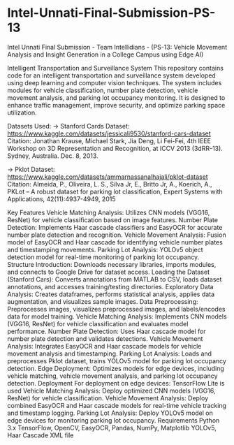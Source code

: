 # Intel-Unnati-Final-Submission-PS-13
Intel Unnati Final Submission - Team Intellidians - (PS-13: Vehicle Movement Analysis and Insight Generation in a College Campus using Edge AI)

Intelligent Transportation and Surveillance System
This repository contains code for an intelligent transportation and surveillance system developed using deep learning and computer vision techniques. The system includes modules for vehicle classification, number plate detection, vehicle movement analysis, and parking lot occupancy monitoring. It is designed to enhance traffic management, improve security, and optimize parking space utilization.

Datasets Used:
-> Stanford Cards Dataset: https://www.kaggle.com/datasets/jessicali9530/stanford-cars-dataset
Citation: Jonathan Krause, Michael Stark, Jia Deng, Li Fei-Fei, 4th IEEE Workshop on 3D Representation and Recognition, at ICCV 2013 (3dRR-13). Sydney, Australia. Dec. 8, 2013.

-> Pklot Dataset: https://www.kaggle.com/datasets/ammarnassanalhajali/pklot-dataset
Citation: Almeida, P., Oliveira, L. S., Silva Jr, E., Britto Jr, A., Koerich, A., PKLot – A robust dataset for parking lot classification, Expert Systems with Applications, 42(11):4937-4949, 2015

Key Features
Vehicle Matching Analysis: Utilizes CNN models (VGG16, ResNet) for vehicle classification based on image features.
Number Plate Detection: Implements Haar cascade classifiers and EasyOCR for accurate number plate detection and recognition.
Vehicle Movement Analysis: Fusion model of EasyOCR and Haar cascade for identifying vehicle number plates and timestamping movements.
Parking Lot Analysis: YOLOv5 object detection model for real-time monitoring of parking lot occupancy.
Structure
Introduction: Downloads necessary libraries, imports modules, and connects to Google Drive for dataset access.
Loading the Dataset (Stanford Cars): Converts annotations from MATLAB to CSV, loads dataset annotations, and accesses training/testing directories.
Exploratory Data Analysis: Creates dataframes, performs statistical analysis, applies data augmentation, and visualizes sample images.
Data Preprocessing: Preprocesses images, visualizes preprocessed images, and labels/encodes data for model training.
Vehicle Matching Analysis: Implements CNN models (VGG16, ResNet) for vehicle classification and evaluates model performance.
Number Plate Detection: Uses Haar cascade model for number plate detection and validates detections.
Vehicle Movement Analysis: Integrates EasyOCR and Haar cascade models for vehicle movement analysis and timestamping.
Parking Lot Analysis: Loads and preprocesses Pklot dataset, trains YOLOv5 model for parking lot occupancy detection.
Edge Deployment: Optimizes models for edge devices, including vehicle matching, vehicle movement analysis, and parking lot occupancy detection.
Deployment
For deployment on edge devices: TensorFlow Lite is used
Vehicle Matching Analysis: Deploy optimized CNN models (VGG16, ResNet) for vehicle classification.
Vehicle Movement Analysis: Deploy combined EasyOCR and Haar cascade models for real-time vehicle tracking and timestamp logging.
Parking Lot Analysis: Deploy YOLOv5 model on edge devices for monitoring parking lot occupancy.
Requirements
Python 3.x
TensorFlow, OpenCV, EasyOCR, Pandas, NumPy, Matplotlib
YOLOv5, Haar Cascade XML file
